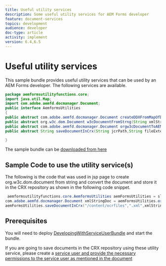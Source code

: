 ```yaml
---
title: Useful utility services
description: Some useful utility services for AEM Forms developer
feature: document-services
topics: development
audience: developer
doc-type: article
activity: implement
version: 6.4,6.5
---
```


# Useful utility services

This sample bundle provides useful utility services that can be used by an AEM Forms developer. The following services are available.


```java
package aemformsutilityfunctions.core;
import java.util.Map;
import com.adobe.aemfd.docmanager.Document;
public interface AemformsUtilities
{
public abstract com.adobe.aemfd.docmanager.Document createDDXFromMapOfDocuments(Map<String, com.adobe.aemfd.docmanager.Document> paramMap);
public abstract org.w3c.dom.Document w3cDocumentFromStrng(String xmlString);
public abstract com.adobe.aemfd.docmanager.Document orgw3cDocumentToAEMFDDocument(org.w3c.dom.Document xmlDocument);
public abstract String saveDocumentInCrx(String jcrPath,String fileExtension, Document documentToSave);

}

```

The sample bundle can be [downloaded from here](assets/aemformsutilityfunctions.aemformsutilityfunctions.core-1.0-SNAPSHOT.jar)

## Sample Code to use the utility service(s)

The following is the code that was used in jsp page to create org.w3c.dom.document from string and convert the document and store it in the CRX repository as shown in the following code snippet.

```java
 aemformsutilityfunctions.core.AemformsUtilities aemFormsUtilities = sling.getService(aemformsutilityfunctions.core.AemformsUtilities.class);
com.adobe.aemfd.docmanager.Document xmlStringDoc = aemFormsUtilities.orgw3cDocumentToAEMFDDocument(aemFormsUtilities.w3cDocumentFromStrng("<data><fname>Girish</fname></data>"));
aemFormsUtilities.saveDocumentInCrx("/content/ocrfiles",".xml",xmlStringDoc);
```

## Prerequisites


You will need to deploy [DevelopingWithServiceUserBundle](https://experienceleague.adobe.com/docs/experience-manager-learn/assets/DevelopingWithServiceUser.jar?lang=en) and start the bundle.


If you are going to save documents in the CRX repository using these utility service, please create a [service user and provide the necessary permissions to the service user as mentioned in the document](https://experienceleague.adobe.com/docs/experience-manager-learn/forms/adaptive-forms/service-user-tutorial-develop.html?lang=en#adaptive-forms)


